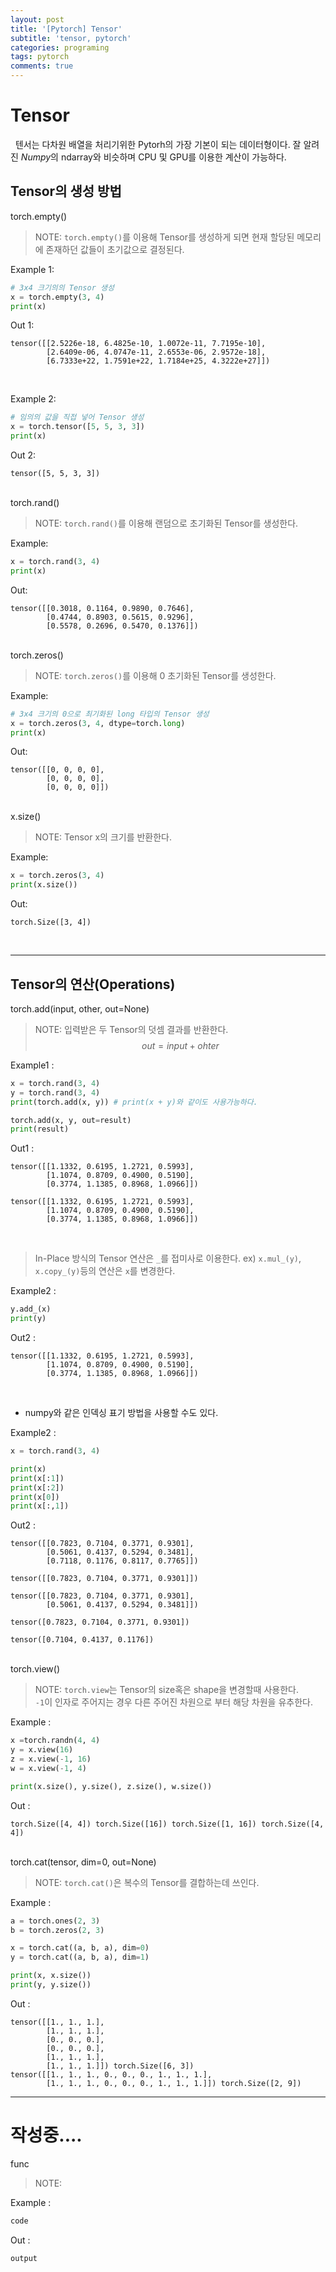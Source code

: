 ```yaml
---
layout: post
title: '[Pytorch] Tensor'
subtitle: 'tensor, pytorch'
categories: programing
tags: pytorch
comments: true
---
```


# Tensor

&nbsp;&nbsp;텐서는 다차원 배열을 처리기위한 Pytorh의 가장 기본이 되는 데이터형이다. 잘 알려진  *Numpy*의 ndarray와 비슷하며 CPU 및 GPU를 이용한 계산이 가능하다.

 
## Tensor의 생성 방법
<div class="code-title">
    torch.empty()
</div>

> NOTE: `torch.empty()`를 이용해 Tensor를 생성하게 되면 현재 할당된 메모리에 존재하던 값들이 초기값으로 결정된다.

Example 1:
```python
# 3x4 크기의의 Tensor 생성
x = torch.empty(3, 4)
print(x)
```
Out 1:
```
tensor([[2.5226e-18, 6.4825e-10, 1.0072e-11, 7.7195e-10],
        [2.6409e-06, 4.0747e-11, 2.6553e-06, 2.9572e-18],
        [6.7333e+22, 1.7591e+22, 1.7184e+25, 4.3222e+27]])
```
<br>

Example 2:
```python
# 임의의 값을 직접 넣어 Tensor 생성
x = torch.tensor([5, 5, 3, 3])
print(x)
```
Out 2:
```
tensor([5, 5, 3, 3])
```
<br>

<div class="code-title">
    torch.rand()
</div>

> NOTE: `torch.rand()`를 이용해 랜덤으로 초기화된 Tensor를 생성한다.

Example:
```python
x = torch.rand(3, 4)
print(x)
```
Out:
```
tensor([[0.3018, 0.1164, 0.9890, 0.7646],
        [0.4744, 0.8903, 0.5615, 0.9296],
        [0.5578, 0.2696, 0.5470, 0.1376]])
```
<br>

<div class="code-title">
    torch.zeros()
</div>

> NOTE: `torch.zeros()`를 이용해 0 초기화된 Tensor를 생성한다.

Example:
```python
# 3x4 크기의 0으로 최기화된 long 타입의 Tensor 생성
x = torch.zeros(3, 4, dtype=torch.long)
print(x)
```
Out:
```
tensor([[0, 0, 0, 0],
        [0, 0, 0, 0],
        [0, 0, 0, 0]])
```
<br>

<div class="code-title">
    x.size()
</div>

> NOTE: Tensor x의 크기를 반환한다.

Example:
```python
x = torch.zeros(3, 4)
print(x.size())
```
Out:
```
torch.Size([3, 4])
```
<br>

---

## Tensor의 연산(Operations)

<div class="code-title">
    torch.add(input, other, out=None)
</div>

> NOTE: 입력받은 두 Tensor의 덧셈 결과를 반환한다.  
> $$ out = input + ohter $$

Example1 :
```python
x = torch.rand(3, 4)
y = torch.rand(3, 4)
print(torch.add(x, y)) # print(x + y)와 같이도 사용가능하다.

torch.add(x, y, out=result)
print(result)
```
Out1 :
```
tensor([[1.1332, 0.6195, 1.2721, 0.5993],
        [1.1074, 0.8709, 0.4900, 0.5190],
        [0.3774, 1.1385, 0.8968, 1.0966]])

tensor([[1.1332, 0.6195, 1.2721, 0.5993],
        [1.1074, 0.8709, 0.4900, 0.5190],
        [0.3774, 1.1385, 0.8968, 1.0966]])
```
<br>

> In-Place 방식의 Tensor 연산은 `_`를 접미사로 이용한다. ex) `x.mul_(y)`, `x.copy_(y)`등의 연산은 `x`를 변경한다.

Example2 :
```python
y.add_(x)
print(y)
```
Out2 :
```
tensor([[1.1332, 0.6195, 1.2721, 0.5993],
        [1.1074, 0.8709, 0.4900, 0.5190],
        [0.3774, 1.1385, 0.8968, 1.0966]])
```
<br>

* numpy와 같은 인덱싱 표기 방법을 사용할 수도 있다.

Example2 :
```python
x = torch.rand(3, 4)

print(x)
print(x[:1])
print(x[:2])
print(x[0])
print(x[:,1])
```
Out2 :
```
tensor([[0.7823, 0.7104, 0.3771, 0.9301],
        [0.5061, 0.4137, 0.5294, 0.3481],
        [0.7118, 0.1176, 0.8117, 0.7765]])
        
tensor([[0.7823, 0.7104, 0.3771, 0.9301]])

tensor([[0.7823, 0.7104, 0.3771, 0.9301],
        [0.5061, 0.4137, 0.5294, 0.3481]])

tensor([0.7823, 0.7104, 0.3771, 0.9301])

tensor([0.7104, 0.4137, 0.1176])
```
<br>

<div class="code-title">
    torch.view()
</div>

> NOTE: `torch.view`는 Tensor의 size혹은 shape을 변경할때 사용한다.  
> `-1`이 인자로 주어지는 경우 다른 주어진 차원으로 부터 해당 차원을 유추한다.  

Example :
```python
x =torch.randn(4, 4)
y = x.view(16)
z = x.view(-1, 16)
w = x.view(-1, 4)

print(x.size(), y.size(), z.size(), w.size())
```
Out :
```
torch.Size([4, 4]) torch.Size([16]) torch.Size([1, 16]) torch.Size([4, 4])
```
<br>

<div class="code-title">
    torch.cat(tensor, dim=0, out=None)
</div>

> NOTE: `torch.cat()`은 복수의 Tensor를 결합하는데 쓰인다.

Example :
```python
a = torch.ones(2, 3)
b = torch.zeros(2, 3)

x = torch.cat((a, b, a), dim=0)
y = torch.cat((a, b, a), dim=1)

print(x, x.size())
print(y, y.size())
```
Out :
```
tensor([[1., 1., 1.],
        [1., 1., 1.],
        [0., 0., 0.],
        [0., 0., 0.],
        [1., 1., 1.],
        [1., 1., 1.]]) torch.Size([6, 3])
tensor([[1., 1., 1., 0., 0., 0., 1., 1., 1.],
        [1., 1., 1., 0., 0., 0., 1., 1., 1.]]) torch.Size([2, 9])
```
---
# 작성중....

<div class="code-title">
    func
</div>

> NOTE: 

Example :
```python
code
```
Out :
```
output
```
